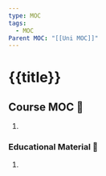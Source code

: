 ```yaml
---
type: MOC
tags:
  - MOC
Parent MOC: "[[Uni MOC]]"
---
```

# {{title}}

## Course MOC  📒
1. 



### Educational Material 🧱
1. 
